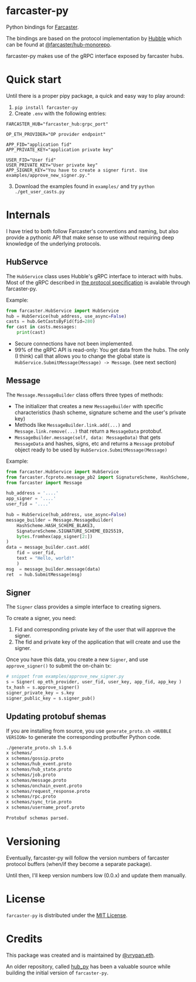 # farcaster-py
Python bindings for [Farcaster](https://farcaster.xyz).

The bindings are based on the protocol implementation by [Hubble](https://thehubble.xyz) which can be found at [@farcaster/hub-monorepo](https://github.com/farcasterxyz/hub-monorepo/).

farcaster-py makes use of the gRPC interface exposed by farcaster hubs.


# Quick start

Until there is a proper pipy package, a quick and easy way to play around:

1. `pip install farcaster-py`
2. Create `.env` with the following entries:
```
FARCASTER_HUB="farcaster_hub:grpc_port"

OP_ETH_PROVIDER="OP provider endpoint"

APP_FID="application fid"
APP_PRIVATE_KEY="application private key"

USER_FID="User fid"
USER_PRIVATE_KEY="User private key" 
APP_SIGNER_KEY="You have to create a signer first. Use examples/approve_new_signer.py." 
```
3. Download the examples found in `examples/` and try `python ./get_user_casts.py`

# Internals

I have tried to both follow Farcaster's conventions and naming, but also provide a pythonic API that make sense to use without requiring deep knowledge of the underlying protocols.

## HubServce
The `HubService` class uses Hubble's gRPC interface to interact with hubs. Most of the gRPC described in [the protocol specification](https://github.com/farcasterxyz/protocol/blob/main/docs/SPECIFICATION.md) is avalable through farcaster-py.

Example:

```python
from farcaster.HubService import HubService
hub = HubService(hub_address, use_async=False)
casts = hub.GetCastsByFid(fid=280)
for cast in casts.messages:
	print(cast)
```

- Secure connections have not been implemented.
- 99% of the gRPC API is read-only: You get data from the hubs. The only (I think) call that allows you to change the global state is `HubService.SubmitMessage(Message) -> Message`. (see next section)

## Message

The `Message.MessageBuilder` class offers three types of methods:
- The initializer that creates a new `MessageBuilder` with specific characteristics (hash scheme, signature scheme and the user's private key)
- Methods like `MessageBuilder.link.add(...)` and `Message.link.remove(...)` that return a `MessageData` protobuf.
- `MessageBuilder.message(self, data: MessageData)` that gets `MessageData` and hashes, signs, etc and returns a `Message` protobuf object ready to be used by `HubService.SubmitMessage(Message)`

Example:

```python
from farcaster.HubService import HubService
from farcaster.fcproto.message_pb2 import SignatureScheme, HashScheme, Embed
from farcaster import Message

hub_address	= '....'
app_signer = '....'
user_fid = '....'

hub = HubService(hub_address, use_async=False)
message_builder = Message.MessageBuilder(
	HashScheme.HASH_SCHEME_BLAKE3, 
	SignatureScheme.SIGNATURE_SCHEME_ED25519, 
	bytes.fromhex(app_signer[2:])
)
data = message_builder.cast.add(
	fid = user_fid, 
	text = "Hello, world!" 
	)
msg  = message_builder.message(data)
ret  = hub.SubmitMessage(msg)
```

## Signer
The `Signer` class provides a simple interface to creating signers.

To create a signer, you need:
1. Fid and corresponding private key of the user that will approve the signer.
2. The fid and private key of the application that will create and use the signer.

Once you have this data, you create a new `Signer`, and use `approve_signer()` to submit the on-chain tx:
```python
# snippet from examples/approve_new_signer.py
s = Signer( op_eth_provider, user_fid, user_key, app_fid, app_key )
tx_hash = s.approve_signer()
signer_private_key = s.key
signer_public_key = s.signer_pub()
```

## Updating protobuf shemas

If you are installing from source, you use `generate_proto.sh <HUBBLE VERSION>`
to generate the corresponding protbuffer Python code.


```bash
./generate_proto.sh 1.5.6                                                                                                                                                                                  git:main*
x schemas/
x schemas/gossip.proto
x schemas/hub_event.proto
x schemas/hub_state.proto
x schemas/job.proto
x schemas/message.proto
x schemas/onchain_event.proto
x schemas/request_response.proto
x schemas/rpc.proto
x schemas/sync_trie.proto
x schemas/username_proof.proto

Protobuf schemas parsed.
```

# Versioning

Eventually, farcaster-py will follow the version numbers of farcaster protocol buffers (when/if they become a separate package).

Until then, I'll keep version numbers low (0.0.x) and update them manually.

# License
`farcaster-py` is distributed under the [MIT License](LICENSE).

# Credits

This package was created and is maintained by [@vrypan.eth](https://warpcast.com/vrypan.eth).

An older repository, called [hub_py](https://github.com/mirceapasoi/hub_py) has been a valuable source while building the initial version of `farcaster-py`.
